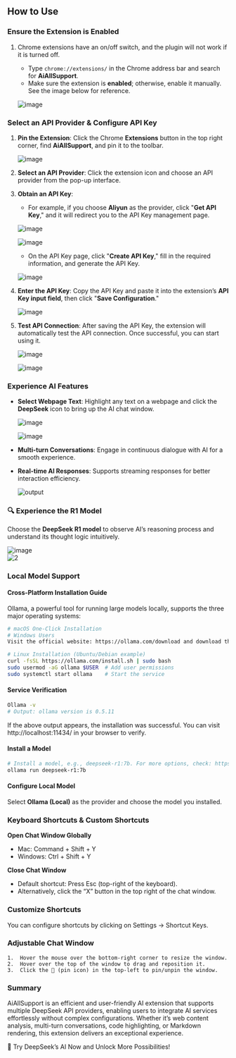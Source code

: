 ## How to Use

### Ensure the Extension is Enabled

1. Chrome extensions have an on/off switch, and the plugin will not work if it is turned off.

   - Type `chrome://extensions/` in the Chrome address bar and search for **AiAllSupport**.
   - Make sure the extension is **enabled**; otherwise, enable it manually. See the image below for reference.

   ![image](https://files.mdnice.com/user/14956/8254890c-6115-4444-a09b-7759693d3ce3.png)

### Select an API Provider & Configure API Key

1. **Pin the Extension**: Click the Chrome **Extensions** button in the top right corner, find **AiAllSupport**, and pin it to the toolbar.

   ![image](https://files.mdnice.com/user/14956/38511b25-f47a-4d27-aac2-88b945f52a82.png)

2. **Select an API Provider**: Click the extension icon and choose an API provider from the pop-up interface.
3. **Obtain an API Key**:

   - For example, if you choose **Aliyun** as the provider, click "**Get API Key**," and it will redirect you to the API Key management page.

   ![image](https://files.mdnice.com/user/14956/54c3ee05-3a7c-42be-84c6-e7930468be4d.png)

   ![image](https://files.mdnice.com/user/14956/cc5bb0d6-9eba-4aad-b304-9afc25807fa6.png)

   - On the API Key page, click "**Create API Key**," fill in the required information, and generate the API Key.

   ![image](https://files.mdnice.com/user/14956/49bf383f-fcec-4a4a-ba38-d78b7c9a849b.png)

4. **Enter the API Key**: Copy the API Key and paste it into the extension’s **API Key input field**, then click "**Save Configuration**."

   ![image](https://files.mdnice.com/user/14956/09fe006a-e53b-4baf-b0e7-887a588aee18.png)

5. **Test API Connection**: After saving the API Key, the extension will automatically test the API connection. Once successful, you can start using it.

   ![image](https://files.mdnice.com/user/14956/0808b080-157b-4631-a888-1b5627b8bc66.png)

   ![image](https://files.mdnice.com/user/14956/0c313ca4-5dbd-4141-874c-19614d18403d.png)

### Experience AI Features

- **Select Webpage Text**: Highlight any text on a webpage and click the **DeepSeek** icon to bring up the AI chat window.

  ![image](https://files.mdnice.com/user/14956/4201fc0e-3541-43fa-87b6-5a88cd4ffb64.png)

  ![image](https://files.mdnice.com/user/14956/3d6ac9bc-5d60-405e-abe0-967374ff367b.png)

- **Multi-turn Conversations**: Engage in continuous dialogue with AI for a smooth experience.

- **Real-time AI Responses**: Supports streaming responses for better interaction efficiency.

  ![output](https://files.mdnice.com/user/14956/cbdf62b7-d3b2-4245-b801-49ccf267a946.gif)

### 🔍 Experience the R1 Model

Choose the **DeepSeek R1 model** to observe AI’s reasoning process and understand its thought logic intuitively.

![image](https://files.mdnice.com/user/14956/9219618d-ac17-4b86-8d83-54e1185c44f3.png)  
![2](https://files.mdnice.com/user/14956/ee7dbbba-8e32-482a-a84a-117e24d77366.gif)

### Local Model Support

#### Cross-Platform Installation Guide

Ollama, a powerful tool for running large models locally, supports the three major operating systems:

```bash
# macOS One-Click Installation
# Windows Users
Visit the official website: https://ollama.com/download and download the installer.

# Linux Installation (Ubuntu/Debian example)
curl -fsSL https://ollama.com/install.sh | sudo bash
sudo usermod -aG ollama $USER  # Add user permissions
sudo systemctl start ollama    # Start the service

```

#### Service Verification

```bash
Ollama -v
# Output: ollama version is 0.5.11
```

If the above output appears, the installation was successful. You can visit http://localhost:11434/ in your browser to verify.

#### Install a Model

```bash
# Install a model, e.g., deepseek-r1:7b. For more options, check: https://ollama.com/search
ollama run deepseek-r1:7b
```

#### Configure Local Model

Select **Ollama (Local)** as the provider and choose the model you installed.

### Keyboard Shortcuts & Custom Shortcuts

**Open Chat Window Globally**

- Mac: Command + Shift + Y
- Windows: Ctrl + Shift + Y

**Close Chat Window**

- Default shortcut: Press Esc (top-right of the keyboard).
- Alternatively, click the “X” button in the top right of the chat window.

### Customize Shortcuts

You can configure shortcuts by clicking on Settings → Shortcut Keys.

### Adjustable Chat Window

    1.	Hover the mouse over the bottom-right corner to resize the window.
    2.	Hover over the top of the window to drag and reposition it.
    3.	Click the 📍 (pin icon) in the top-left to pin/unpin the window.

### Summary

AiAllSupport is an efficient and user-friendly AI extension that supports multiple DeepSeek API providers, enabling users to integrate AI services effortlessly without complex configurations. Whether it’s web content analysis, multi-turn conversations, code highlighting, or Markdown rendering, this extension delivers an exceptional experience.

🚀 Try DeepSeek’s AI Now and Unlock More Possibilities!
